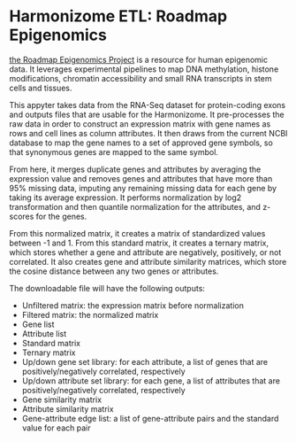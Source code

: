 # Harmonizome ETL: Roadmap Epigenomics

[the Roadmap Epigenomics Project](http://www.roadmapepigenomics.org/) is a resource for human epigenomic data. It leverages experimental pipelines to map DNA methylation, histone modifications, chromatin accessibility and small RNA transcripts in stem cells and tissues.

This appyter takes data from the RNA-Seq dataset for protein-coding exons and outputs files that are usable for the Harmonizome. It pre-processes the raw data  in order to construct an expression matrix with gene names as rows and cell lines as column attributes. It then draws from the current NCBI database to map the gene names to a set of approved gene symbols, so that synonymous genes are mapped to the same symbol. 

From here, it merges duplicate genes and attributes by averaging the expression value and removes genes and attributes that have more than 95% missing data, imputing any remaining missing data for each gene by taking its average expression. It performs normalization by log2 transformation and then quantile normalization for the attributes, and z-scores for the genes.

From this normalized matrix, it creates a matrix of standardized values between -1 and 1. From this standard matrix, it creates a ternary matrix, which stores whether a gene and attribute are negatively, positively, or not correlated. It also creates gene and attribute similarity matrices, which store the cosine distance between any two genes or attributes.

The downloadable file will have the following outputs:
* Unfiltered matrix: the expression matrix before normalization
* Filtered matrix: the normalized matrix
* Gene list
* Attribute list
* Standard matrix
* Ternary matrix
* Up/down gene set library: for each attribute, a list of genes that are positively/negatively correlated, respectively
* Up/down attribute set library: for each gene, a list of attributes that are positively/negatively correlated, respectively
* Gene similarity matrix
* Attribute similarity matrix
* Gene-attribute edge list: a list of gene-attribute pairs and the standard value for each pair 

